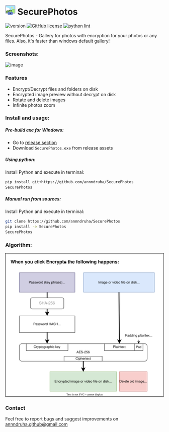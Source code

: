 # <img src="https://raw.githubusercontent.com/Annndruha/SecurePhotos/main/src/img/icon.svg" width="32px"> SecurePhotos

![version](https://img.shields.io/github/v/release/Annndruha/SecurePhotos)
[![GitHub license](https://img.shields.io/github/license/Annndruha/SecurePhotos.svg)](https://github.com/Annndruha/SecurePhotos/blob/master/LICENSE)
[![python lint](https://github.com/Annndruha/SecurePhotos/actions/workflows/pylint.yml/badge.svg)](https://github.com/Annndruha/SecurePhotos/blob/master/.github/workflows/pylint.yml)

SecurePhotos - Gallery for photos with encryption for your photos or any files. Also, it's faster than windows default gallery!

### Screenshots:

![image](https://github.com/annndruha/SecurePhotos/assets/51162917/5fb7e01c-fed6-4ab7-8777-9eace9cf5ea8)


### Features

* Encrypt/Decrypt files and folders on disk
* Encrypted image preview without decrypt on disk
* Rotate and delete images
* Infinite photos zoom

### Install and usage:

##### Pre-build exe for Windows:
* Go to [release section](https://github.com/annndruha/SecurePhotos/releases)
* Download `SecurePhotos.exe` from release assets

##### Using python:
Install Python and execute in terminal:
```bash
pip install git+https://github.com/annndruha/SecurePhotos
SecurePhotos
```

##### Manual run from sources:
Install Python and execute in terminal:
```bash
git clone https://github.com/annndruha/SecurePhotos
pip install -e SecurePhotos
SecurePhotos
```

### Algorithm:
![](https://raw.githubusercontent.com/Annndruha/SecurePhotos/main/docs/encrypt_scheme.drawio.svg)


### Contact
Feel free to report bugs and suggest improvements on [annndruha.github@gmail.com](mailto:annndruha.github@gmail.com)
